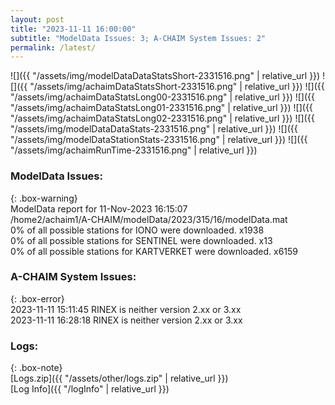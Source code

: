 ```yaml
---
layout: post
title: "2023-11-11 16:00:00"
subtitle: "ModelData Issues: 3; A-CHAIM System Issues: 2"
permalink: /latest/
---
```


![]({{ "/assets/img/modelDataDataStatsShort-2331516.png" | relative_url }})
![]({{ "/assets/img/achaimDataStatsShort-2331516.png" | relative_url }})
![]({{ "/assets/img/achaimDataStatsLong00-2331516.png" | relative_url }})
![]({{ "/assets/img/achaimDataStatsLong01-2331516.png" | relative_url }})
![]({{ "/assets/img/achaimDataStatsLong02-2331516.png" | relative_url }})
![]({{ "/assets/img/modelDataDataStats-2331516.png" | relative_url }})
![]({{ "/assets/img/modelDataStationStats-2331516.png" | relative_url }})
![]({{ "/assets/img/achaimRunTime-2331516.png" | relative_url }})


### ModelData Issues:  
  
{: .box-warning}  
 ModelData report for 11-Nov-2023 16:15:07   
 /home2/achaim1/A-CHAIM/modelData/2023/315/16/modelData.mat   
 0% of all possible stations for IONO were downloaded. x1938   
 0% of all possible stations for SENTINEL were downloaded. x13   
 0% of all possible stations for KARTVERKET were downloaded. x6159   
  
### A-CHAIM System Issues:  
  
{: .box-error}  
2023-11-11 15:11:45 RINEX is neither version 2.xx or 3.xx  
2023-11-11 16:28:18 RINEX is neither version 2.xx or 3.xx  

### Logs:  
  
{: .box-note}  
[Logs.zip]({{ "/assets/other/logs.zip" | relative_url }})  
[Log Info]({{ "/logInfo" | relative_url }})  

